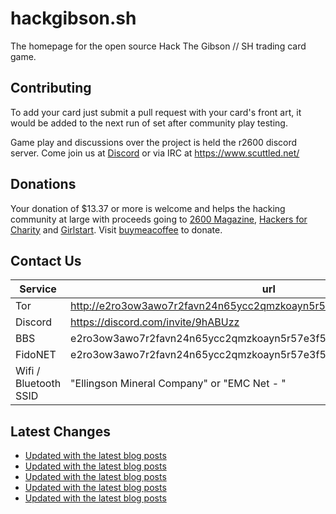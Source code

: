 # hackgibson.sh
The homepage for the open source Hack The Gibson // SH trading card game.


## Contributing

To add your card just submit a pull request with your card's front art, it would be added to the next run of set after community play testing.

Game play and discussions over the project is held the r2600 discord server. Come join us at [Discord](https://discord.com/invite/9hABUzz) or via IRC at https://www.scuttled.net/


## Donations

Your donation of $13.37 or more is welcome and helps the hacking community at large with proceeds going to [2600 Magazine](https://2600.com/), [Hackers for Charity](https://hackersforcharity.org) and [Girlstart](https://girlstart.org).  Visit [buymeacoffee](https://www.buymeacoffee.com/hackgibson.sh) to donate.


## Contact Us

Service | url
-|-
Tor | http://e2ro3ow3awo7r2favn24n65ycc2qmzkoayn5r57e3f56nvjwdcgg32ad.onion
Discord | https://discord.com/invite/9hABUzz
BBS | e2ro3ow3awo7r2favn24n65ycc2qmzkoayn5r57e3f56nvjwdcgg32ad.onion:23
FidoNET | e2ro3ow3awo7r2favn24n65ycc2qmzkoayn5r57e3f56nvjwdcgg32ad.onion:24554
Wifi / Bluetooth SSID | "Ellingson Mineral Company" or "EMC Net - <fidonet address>"

## Latest Changes
<!-- BLOG-POST-LIST:START -->
- [Updated with the latest blog posts](https://github.com/DFW2600/hackgibson.sh/commit/238734de51025ed83438d82b474518822ececa21)
- [Updated with the latest blog posts](https://github.com/DFW2600/hackgibson.sh/commit/b1ab9a24e52e9956f84bbc4e4a9936f9b1a8ad04)
- [Updated with the latest blog posts](https://github.com/DFW2600/hackgibson.sh/commit/b5c97308333bb23847b0a16b1834d43a49b36ac9)
- [Updated with the latest blog posts](https://github.com/DFW2600/hackgibson.sh/commit/ab26e279ef35d0c7cdfa3e94fe01ba81bd9f8795)
- [Updated with the latest blog posts](https://github.com/DFW2600/hackgibson.sh/commit/5273be46c645aaca90fe2397a925277a86fdc16d)
<!-- BLOG-POST-LIST:END -->
